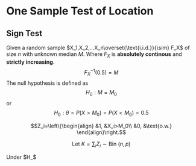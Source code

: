 # One Sample Test of Location 
## Sign Test 
Given a random sample $X_1,X_2,...X_n\overset{\text{i.i.d.}}{\sim} F_X$ of size $n$ with unknown median $M$. Where $F_X$ is **absolutely continous** and **strictly increasing**. 
$$F^{-1}_X(0.5)=M$$
The null hypothesis is defined as
$$H_0:M=M_0$$
or
$$H_0:\theta = P(X>M_0)=P(X<M_0)=0.5$$

$$Z_i=\left\{\begin{align}
&1, &X_i>M_0\\
&0, &\text{o.w.}
\end{align}\right.$$

$$\text{Let } K=\sum_i Z_i \sim \text{Bin }(n,p)$$

Under $H_$